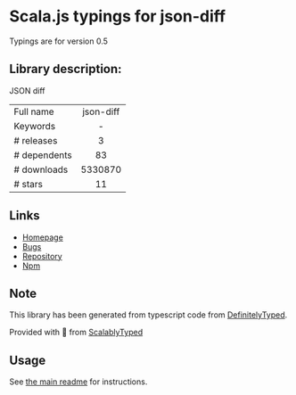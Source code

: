 
# Scala.js typings for json-diff

Typings are for version 0.5

## Library description:
JSON diff

|                    |                 |
| ------------------ | :-------------: |
| Full name          | json-diff |
| Keywords           | - |
| # releases         | 3 |
| # dependents       | 83 |
| # downloads        | 5330870 |
| # stars            | 11 |

## Links
- [Homepage](https://github.com/andreyvit/json-diff)
- [Bugs](https://github.com/andreyvit/json-diff/issues)
- [Repository](https://github.com/andreyvit/json-diff)
- [Npm](https://www.npmjs.com/package/json-diff)
    


## Note
This library has been generated from typescript code from [DefinitelyTyped](https://definitelytyped.org).

Provided with :purple_heart: from [ScalablyTyped](https://github.com/oyvindberg/ScalablyTyped)

## Usage
See [the main readme](../../readme.md) for instructions.


